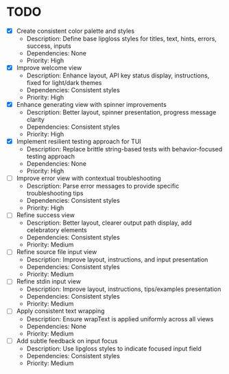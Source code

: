 # TODO

- [x] Create consistent color palette and styles
  - Description: Define base lipgloss styles for titles, text, hints, errors, success, inputs
  - Dependencies: None
  - Priority: High
- [x] Improve welcome view
  - Description: Enhance layout, API key status display, instructions, fixed for light/dark themes
  - Dependencies: Consistent styles
  - Priority: High
- [x] Enhance generating view with spinner improvements
  - Description: Better layout, spinner presentation, progress message clarity
  - Dependencies: Consistent styles
  - Priority: High
- [x] Implement resilient testing approach for TUI
  - Description: Replace brittle string-based tests with behavior-focused testing approach
  - Dependencies: None
  - Priority: High
- [ ] Improve error view with contextual troubleshooting
  - Description: Parse error messages to provide specific troubleshooting tips
  - Dependencies: Consistent styles
  - Priority: High
- [ ] Refine success view
  - Description: Better layout, clearer output path display, add celebratory elements
  - Dependencies: Consistent styles
  - Priority: Medium
- [ ] Refine source file input view
  - Description: Improve layout, instructions, and input presentation
  - Dependencies: Consistent styles
  - Priority: Medium
- [ ] Refine stdin input view
  - Description: Improve layout, instructions, tips/examples presentation
  - Dependencies: Consistent styles
  - Priority: Medium
- [ ] Apply consistent text wrapping
  - Description: Ensure wrapText is applied uniformly across all views
  - Dependencies: None
  - Priority: Medium
- [ ] Add subtle feedback on input focus
  - Description: Use lipgloss styles to indicate focused input field
  - Dependencies: Consistent styles
  - Priority: Medium
